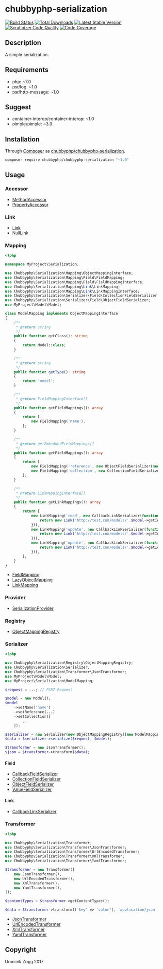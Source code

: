 # chubbyphp-serialization

[![Build Status](https://api.travis-ci.org/chubbyphp/chubbyphp-serialization.png?branch=master)](https://travis-ci.org/chubbyphp/chubbyphp-serialization)
[![Total Downloads](https://poser.pugx.org/chubbyphp/chubbyphp-serialization/downloads.png)](https://packagist.org/packages/chubbyphp/chubbyphp-serialization)
[![Latest Stable Version](https://poser.pugx.org/chubbyphp/chubbyphp-serialization/v/stable.png)](https://packagist.org/packages/chubbyphp/chubbyphp-serialization)
[![Scrutinizer Code Quality](https://scrutinizer-ci.com/g/chubbyphp/chubbyphp-serialization/badges/quality-score.png?b=master)](https://scrutinizer-ci.com/g/chubbyphp/chubbyphp-serialization/?branch=master)
[![Code Coverage](https://scrutinizer-ci.com/g/chubbyphp/chubbyphp-serialization/badges/coverage.png?b=master)](https://scrutinizer-ci.com/g/chubbyphp/chubbyphp-serialization/?branch=master)

## Description

A simple serialization.

## Requirements

 * php: ~7.0
 * psr/log: ~1.0
 * psr/http-message: ~1.0

## Suggest

 * container-interop/container-interop: ~1.0
 * pimple/pimple: ~3.0

## Installation

Through [Composer](http://getcomposer.org) as [chubbyphp/chubbyphp-serialization][1].

```sh
composer require chubbyphp/chubbyphp-serialization "~1.0"
```

## Usage

### Accessor

 * [MethodAccessor][2]
 * [PropertyAccessor][3]

### Link

 * [Link][4]
 * [NullLink][5]

### Mapping

```php
<?php

namespace MyProject\Serialization;

use Chubbyphp\Serialization\Mapping\ObjectMappingInterface;
use Chubbyphp\Serialization\Mapping\Field\FieldMapping;
use Chubbyphp\Serialization\Mapping\Field\FieldMappingInterface;
use Chubbyphp\Serialization\Mapping\Link\LinkMapping;
use Chubbyphp\Serialization\Mapping\Link\LinkMappingInterface;
use Chubbyphp\Serialization\Serializer\Field\CollectionFieldSerializer;
use Chubbyphp\Serialization\Serializer\Field\ObjectFieldSerializer;
use MyProject\Model\Model;

class ModelMapping implements ObjectMappingInterface
{
    /**
     * @return string
     */
    public function getClass(): string
    {
        return Model::class;
    }

    /**
     * @return string
     */
    public function getType(): string
    {
        return 'model';
    }

    /**
     * @return FieldMappingInterface[]
     */
    public function getFieldMappings(): array
    {
        return [
            new FieldMapping('name'),
        ];
    }

    /**
     * @return getEmbeddedFieldMappings[]
     */
    public function getFieldMappings(): array
    {
        return [
            new FieldMapping('reference', new ObjectFieldSerializer(new MethodAccessor('getReference'))),
            new FieldMapping('collection', new CollectionFieldSerializer(new PropertyAccessor('getCollection'))),
        ];
    }

    /**
     * @return LinkMappingInterface[]
     */
    public function getLinkMappings(): array
    {
        return [
            new LinkMapping('read', new CallbackLinkSerializer(function (Request $request, Model $model) {
                return new Link('http://test.com/models/'.$model->getId(), Link::METHOD_GET);
            })),
            new LinkMapping('update', new CallbackLinkSerializer(function (Request $request, Model $model) {
                return new Link('http://test.com/models/'.$model->getId(), Link::METHOD_PUT);
            })),
            new LinkMapping('update', new CallbackLinkSerializer(function (Request $request, Model $model) {
                return new Link('http://test.com/models/'.$model->getId(), Link::METHOD_DELETE);
            })),
        ];
    }
}
```

 * [FieldMapping][6]
 * [LazyObjectMapping][7]
 * [LinkMapping][8]

### Provider

 * [SerializationProvider][9]

### Registry

 * [ObjectMappingRegistry][10]

### Serializer

```php
<?php

use Chubbyphp\Serialization\Registry\ObjectMappingRegistry;
use Chubbyphp\Serialization\Serializer;
use Chubbyphp\Serialization\Transformer\JsonTransformer;
use MyProject\Model\Model;
use MyProject\Serialization\ModelMapping;

$request = ...; // PSR7 Request

$model = new Model();
$model
    ->setName('name')
    ->setReference(...)
    ->setCollection([
        ...
    ]);

$serializer = new Serializer(new ObjectMappingRegistry([new ModelMapping()]));
$data = $serializer->serialize($request, $model);

$transformer = new JsonTransformer();
$json = $transformer->transform($data);
```

#### Field

* [CallbackFieldSerializer][11]
* [CollectionFieldSerializer][12]
* [ObjectFieldSerializer][13]
* [ValueFieldSerializer][14]

#### Link

* [CallbackLinkSerializer][15]

### Transformer

```php
<?php

use Chubbyphp\Serialization\Transformer;
use Chubbyphp\Serialization\Transformer\JsonTransformer;
use Chubbyphp\Serialization\Transformer\UrlEncodedTransformer;
use Chubbyphp\Serialization\Transformer\XmlTransformer;
use Chubbyphp\Serialization\Transformer\YamlTransformer;

$transformer = new Transformer([
    new JsonTransformer(),
    new UrlEncodedTransformer(),
    new XmlTransformer(),
    new YamlTransformer(),
]);

$contentTypes = $transformer->getContentTypes();

$data = $transformer->transform(['key' => 'value'], 'application/json');
```

* [JsonTransformer][16]
* [UrlEncodedTransformer][17]
* [XmlTransformer][18]
* [YamlTransformer][19]

## Copyright

Dominik Zogg 2017

[1]: https://packagist.org/packages/chubbyphp/chubbyphp-serialization

[2]: doc/Accessor/MethodAccessor.md
[3]: doc/Accessor/PropertyAccessor.md

[4]: doc/Link/Link.md
[5]: doc/Link/NullLink.md

[6]: doc/Mapping/FieldMapping.md
[7]: doc/Mapping/LazyObjectMapping.md
[8]: doc/Mapping/LinkMapping.md

[9]: doc/Provider/SerializationProvider.md

[10]: doc/Registry/ObjectMappingRegistry.md

[11]: doc/Serializer/Field/CallbackFieldSerializer.md
[12]: doc/Serializer/Field/CollectionFieldSerializer.md
[13]: doc/Serializer/Field/ObjectFieldSerializer.md
[14]: doc/Serializer/Field/ValueFieldSerializer.md
[15]: doc/Serializer/Link/CallbackLinkSerializer.md

[16]: doc/Transformer/JsonTransformer.md
[17]: doc/Transformer/UrlEncodedTransformer.md
[18]: doc/Transformer/XmlTransformer.md
[19]: doc/Transformer/YamlTransformer.md
